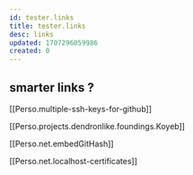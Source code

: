 ```yaml
---
id: tester.links
title: tester.links
desc: links
updated: 1707296059986
created: 0
---
```

## smarter links ?

[[Perso.multiple-ssh-keys-for-github]]

[[Perso.projects.dendronlike.foundings.Koyeb]]

[[Perso.net.embedGitHash]]

[[Perso.net.localhost-certificates]]
